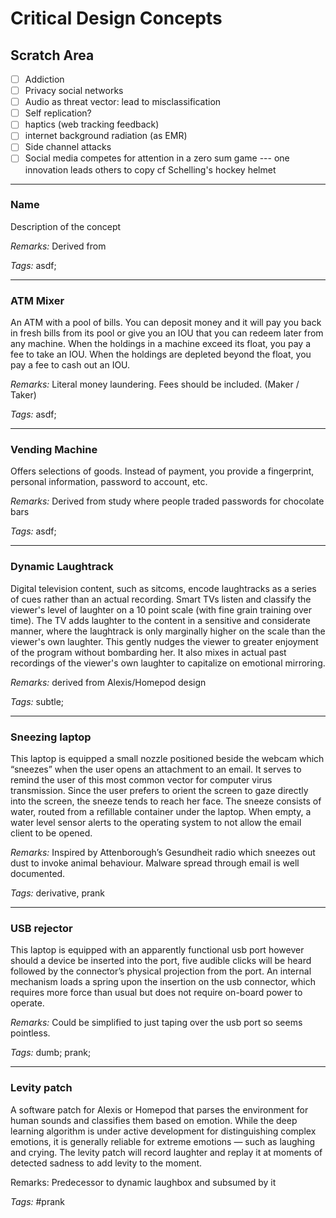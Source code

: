 # Critical Design Concepts

## Scratch Area
- [ ] Addiction
- [ ] Privacy social networks
- [ ] Audio as threat vector: lead to misclassification
- [ ] Self replication?
- [ ] haptics (web tracking feedback)
- [ ] internet background radiation (as EMR)
- [ ] Side channel attacks
- [ ] Social media competes for attention in a zero sum game --- one innovation leads others to copy cf Schelling's hockey helmet

********************************

### Name
Description of the concept

_Remarks:_ Derived from

_Tags:_ asdf;

********************************

### ATM Mixer

An ATM with a pool of bills. You can deposit money and it will pay you back in fresh bills from its pool or give you an IOU that you can redeem later from any machine. When the holdings in a machine exceed its float, you pay a fee to take an IOU. When the holdings are depleted beyond the float, you pay a fee to cash out an IOU.

_Remarks:_ Literal money laundering. Fees should be included. (Maker / Taker)

_Tags:_ asdf;

********************************

### Vending Machine

Offers selections of goods. Instead of payment, you provide a fingerprint, personal information, password to account, etc.

_Remarks:_ Derived from study where people traded passwords for chocolate bars

_Tags:_ asdf;

********************************

### Dynamic Laughtrack

Digital television content, such as sitcoms, encode laughtracks as a series of cues rather than an actual recording. Smart TVs listen and classify the viewer's level of laughter on a 10 point scale (with fine grain training over time). The TV adds laughter to the content in a sensitive and considerate manner, where the laughtrack is only marginally higher on the scale than the viewer's own laughter. This gently nudges the viewer to greater enjoyment of the program without bombarding her. It also mixes in actual past recordings of the viewer's own laughter to capitalize on emotional mirroring.

_Remarks:_ derived from Alexis/Homepod design

_Tags:_ subtle;

********************************

### Sneezing laptop

This laptop is equipped a small nozzle positioned beside the webcam which “sneezes” when the user opens an attachment to an email. It serves to remind the user of this most common vector for computer virus transmission. Since the user prefers to orient the screen to gaze directly into the screen, the sneeze tends to reach her face. The sneeze consists of water, routed from a refillable container under the laptop. When empty, a water level sensor alerts to the operating system to not allow the email client to be opened.

_Remarks:_ Inspired by Attenborough’s Gesundheit radio which sneezes out dust to invoke animal behaviour. Malware spread through email is well documented.

_Tags:_ derivative, prank

********************************

### USB rejector

This laptop is equipped with an apparently functional usb port however should a device be inserted into the port, five audible clicks will be heard followed by the connector’s physical projection from the port. An internal mechanism loads a spring upon the insertion on the usb connector, which requires more force than usual but does not require on-board power to operate.  

_Remarks:_ Could be simplified to just taping over the usb port so seems pointless.

_Tags:_ dumb; prank;

********************************

### Levity patch

A software patch for Alexis or Homepod that parses the environment for human sounds and classifies them based on emotion. While the deep learning algorithm is under active development for distinguishing complex emotions, it is generally reliable for extreme emotions — such as laughing and crying. The levity patch will record laughter and replay it at moments of detected sadness to add levity to the moment.

Remarks: Predecessor to dynamic laughbox and subsumed by it

_Tags:_ #prank
